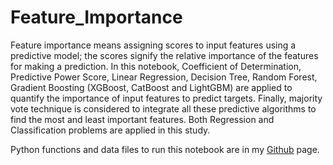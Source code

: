 # Feature_Importance

Feature importance means assigning scores to input features using a predictive model; the scores signify the relative importance of the features for making a prediction. In this notebook, Coefficient of Determination, Predictive Power Score, Linear Regression, Decision Tree, Random Forest, Gradient Boosting (XGBoost, CatBoost and LightGBM) are applied to quantify the importance of input features to predict targets. Finally, majority vote technique is considered to integrate all these predictive algorithms to find the most and least important features. Both Regression and Classification problems are applied in this study. 

Python functions and data files to run this notebook are in my [Github](https://github.com/MehdiRezvandehy/Feature_Importance.git) page.
